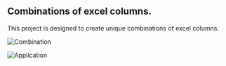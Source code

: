 ## Combinations of excel columns.

This project is designed to create unique combinations of excel columns.

![Combination](combination.PNG)

![Application](application.PNG)
